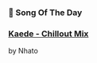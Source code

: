 ### 🎵 Song Of The Day

### [Kaede - Chillout Mix](https://api.spotify.com/v1/tracks/1LbXpPv7ixhaOmh4DXtsyc)

by Nhato

